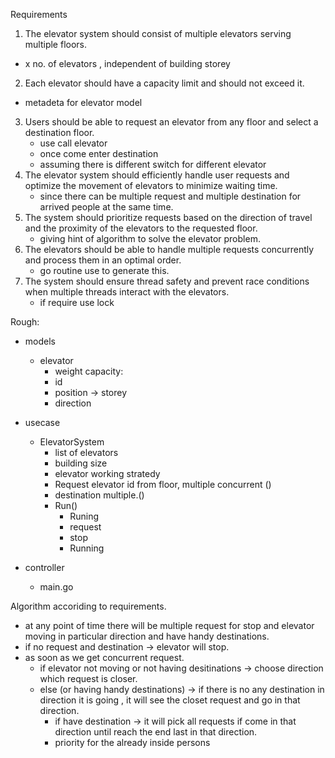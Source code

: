 Requirements
1. The elevator system should consist of multiple elevators serving multiple floors.
  - x no. of elevators , independent of building storey
2. Each elevator should have a capacity limit and should not exceed it.
  - metadeta for elevator model
    
3. Users should be able to request an elevator from any floor and select a destination floor.
   - use call elevator
   - once come enter destination
   - assuming there is different switch for different elevator
4. The elevator system should efficiently handle user requests and optimize the movement of elevators to minimize waiting time.
   - since there can be multiple request and multiple destination for arrived people at the same time.
7. The system should prioritize requests based on the direction of travel and the proximity of the elevators to the requested floor.
   - giving hint of algorithm to solve the elevator problem.
9. The elevators should be able to handle multiple requests concurrently and process them in an optimal order.
    - go routine use to generate this.
11. The system should ensure thread safety and prevent race conditions when multiple threads interact with the elevators.
    - if require use lock


Rough:

- models
  - elevator
    - weight capacity:
    - id
    - position -> storey
    - direction
  
- usecase
  - ElevatorSystem
    - list of elevators
    - building size
    - elevator working stratedy
    - Request elevator id from floor, multiple concurrent ()
    - destination multiple.()
    - Run()
      - Runing
      - request
      - stop
      - Running
- controller
  - main.go


Algorithm accoriding to requirements.

- at any point of time there will be multiple request for stop and elevator moving in particular direction and have handy destinations.
- if no request and destination -> elevator will stop.
- as soon as we get concurrent request.
  - if elevator not moving or not having desitinations -> choose direction which request is closer.
  - else (or having handy destinations) -> if there is no any destination in direction it is going , it will see the closet request and go in that direction.
    - if have destination -> it will pick all requests if come in that direction until reach the end last in that direction.
    - priority for the already inside persons